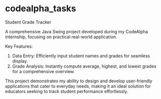 # codealpha_tasks

Student Grade Tracker

A comprehensive Java Swing project developed during my CodeAlpha internship, focusing on practical real-world application.


Key Features:

1. Data Entry: Efficiently input student names and grades for seamless display.
2. Grade Analysis: Instantly compute average, highest, and lowest grades for a comprehensive overview.


This project demonstrates my ability to design and develop user-friendly applications that cater to everyday needs, making it an ideal solution for educators seeking to track student performance effortlessly.


